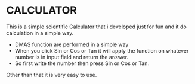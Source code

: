 # CALCULATOR

This is a simple scientific Calculator that i developed just for fun and it do calculation in a simple way.

- DMAS function are performed in a simple way
- When you click Sin or Cos or Tan it will apply the function on whatever number is in input field and return the answer.
- So first write the number then press Sin or Cos or Tan.

Other than that it is very easy to use.
